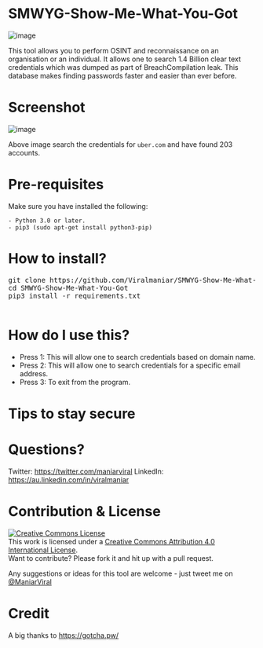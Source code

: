 # SMWYG-Show-Me-What-You-Got
![image](https://user-images.githubusercontent.com/3501170/48133338-94b64d00-e2ea-11e8-8c91-1e3c0d53719d.png)

This tool allows you to perform OSINT and reconnaissance on an organisation or an individual. It allows one to search 1.4 Billion clear text credentials which was dumped as part of BreachCompilation leak. This database makes finding passwords faster and easier than ever before.

# Screenshot
![image](https://user-images.githubusercontent.com/3501170/48133644-9c2a2600-e2eb-11e8-89db-d653aed2bb14.png)

Above image search the credentials for `uber.com` and have found 203 accounts. 

# Pre-requisites
Make sure you have installed the following:
```
- Python 3.0 or later.
- pip3 (sudo apt-get install python3-pip)
```
# How to install?
<pre>
git clone https://github.com/Viralmaniar/SMWYG-Show-Me-What-You-Got.git
cd SMWYG-Show-Me-What-You-Got
pip3 install -r requirements.txt

</pre>

# How do I use this?
- Press 1: This will allow one to search credentials based on domain name.
- Press 2: This will allow one to search credentials for a specific email address.
- Press 3: To exit from the program.

# Tips to stay secure


# Questions?

Twitter: https://twitter.com/maniarviral
LinkedIn: https://au.linkedin.com/in/viralmaniar

# Contribution & License

<a rel="license" href="http://creativecommons.org/licenses/by/4.0/"><img alt="Creative Commons License" style="border-width:0" src="https://i.creativecommons.org/l/by/4.0/80x15.png" /></a><br />This work is licensed under a <a rel="license" href="http://creativecommons.org/licenses/by/4.0/">Creative Commons Attribution 4.0 International License</a>.</br>
Want to contribute? Please fork it and hit up with a pull request.

Any suggestions or ideas for this tool are welcome - just tweet me on [@ManiarViral](https://twitter.com/maniarviral)

# Credit
A big thanks to https://gotcha.pw/

